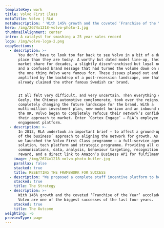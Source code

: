 ```yaml
---
templateKey: work
title: Volvo First Class
metaTitle: Volvo | RLA
metaDescription: ' With 145% growth and the coveted ‘Franchise of the Year’ accolade in 2018, Volvo are one of the biggest successes of the last four years.'
hero: /img/2674x1218-volvo-photo-1.jpg
thumbnailAlignment: center
intro: A catalyst for smashing a 25 year sales record
logo: /img/volvo-logo-2.png
copySections:
  - description: >-
      You don’t have to look too far back to see Volvo in a bit of a darker
      place than they are today. A worthy but dated model line-up, their lowest
      market share for decades, a slightly disenfranchised but loyal network,
      and a confused brand message that had turned the volume down on safety –
      the one thing Volvo were famous for. These issues played out and were
      amplified by the backdrop of a post-recession landscape, one that had
      already claimed the other famous Swedish car brand. 


      It all felt very difficult, and very uncertain. Then everything changed.
      Geely, the Chinese automotive conglomerate, took over the reigns,
      completely changing the future landscape for the brand. With a
      multi-million investment plan, new model horizon and an inbound new MD for
      the UK, Volvo began to completely refocus their network’s confidence and
      their approach to market. Enter ‘Cortex Engage’ – RLA’s employee
      engagement platform.
  - description: >-
      In 2013, RLA undertook an important brief – to affect a ground-up rebuild
      of the business’ approach to aligning the network for growth. As a result,
      we launched the Volvo First Class programme – a full-service agency
      solution, tech platform and strategic programme. Providing all creativity,
      communications, data, analysis, behaviour targeting, recognition and
      reward, and a direct link to Amazon’s Business API for fulfilment.
    image: /img/2674x1218-volvo-photo-butler.jpg
    parallax: false
    stacked: true
    title: RESETTING THE FRAMEWORK FOR SUCCESS
  - description: "We proposed a complete staff incentive platform to be run in collaboration with Volvo’s Sales, Aftersales, Operations, Marketing and Academy teams. It was called Volvo First Class. The whole-business programme targeted a broad variation of soft and hard behaviours - with 1,500 unique users, eight regions and unique personalised logins enabling gamification, leagues, quizzes, badges, spot prizes, Hall of Fame and Amazon access. All culminating in a series of exclusive dinners and international events from Rome to Japan.\r"
    stacked: true
    title: The Strategy
  - description: >-
      With 145% growth and the coveted ‘Franchise of the Year’ accolade in 2018,
      Volvo are one of the biggest successes of the last four years.
    stacked: true
    title: The Outcome
weighting: -6
previewType: page
---
```


